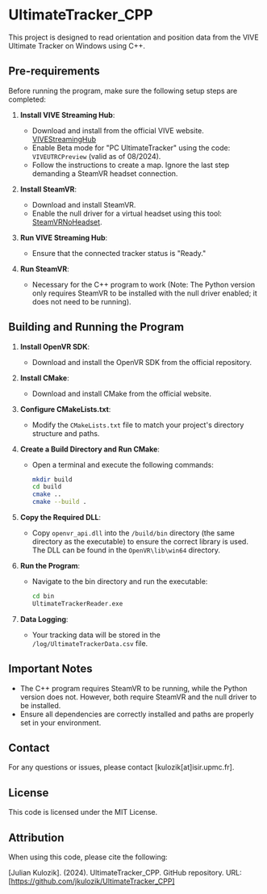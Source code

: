 # UltimateTracker_CPP

This project is designed to read orientation and position data from the VIVE Ultimate Tracker on Windows using C++. 

## Pre-requirements

Before running the program, make sure the following setup steps are completed:

1. **Install VIVE Streaming Hub**: 
   - Download and install from the official VIVE website. [VIVEStreamingHub](https://www.vive.com/us/vive-hub/download/)
   - Enable Beta mode for "PC UltimateTracker" using the code: `VIVEUTRCPreview` (valid as of 08/2024).
   - Follow the instructions to create a map. Ignore the last step demanding a SteamVR headset connection.

2. **Install SteamVR**: 
   - Download and install SteamVR.
   - Enable the null driver for a virtual headset using this tool: [SteamVRNoHeadset](https://github.com/username223/SteamVRNoHeadset).

3. **Run VIVE Streaming Hub**: 
   - Ensure that the connected tracker status is "Ready."

4. **Run SteamVR**: 
   - Necessary for the C++ program to work (Note: The Python version only requires SteamVR to be installed with the null driver enabled; it does not need to be running).

## Building and Running the Program

1. **Install OpenVR SDK**: 
   - Download and install the OpenVR SDK from the official repository.

2. **Install CMake**: 
   - Download and install CMake from the official website.

3. **Configure CMakeLists.txt**: 
   - Modify the `CMakeLists.txt` file to match your project's directory structure and paths.

4. **Create a Build Directory and Run CMake**: 
   - Open a terminal and execute the following commands:
     ```sh
     mkdir build
     cd build
     cmake ..
     cmake --build .
     ```

5. **Copy the Required DLL**: 
   - Copy `openvr_api.dll` into the `/build/bin` directory (the same directory as the executable) to ensure the correct library is used. The DLL can be found in the `OpenVR\lib\win64` directory.

6. **Run the Program**: 
   - Navigate to the bin directory and run the executable:
     ```sh
     cd bin
     UltimateTrackerReader.exe
     ```

7. **Data Logging**: 
   - Your tracking data will be stored in the `/log/UltimateTrackerData.csv` file.

## Important Notes

- The C++ program requires SteamVR to be running, while the Python version does not. However, both require SteamVR and the null driver to be installed.
- Ensure all dependencies are correctly installed and paths are properly set in your environment.

## Contact

For any questions or issues, please contact [kulozik[at]isir.upmc.fr].

## License

This code is licensed under the MIT License.

## Attribution

When using this code, please cite the following:

[Julian Kulozik]. (2024). UltimateTracker_CPP. GitHub repository. URL: [https://github.com/jkulozik/UltimateTracker_CPP]
